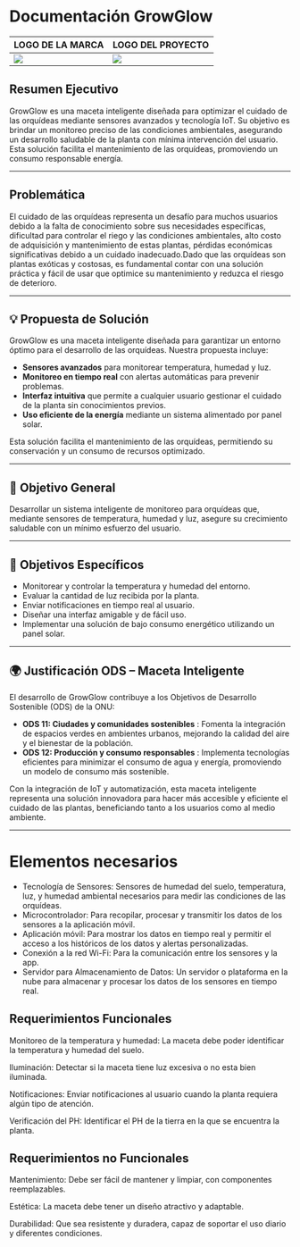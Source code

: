 #  Documentación GrowGlow

|**LOGO DE LA MARCA**                                                                      |**LOGO DEL PROYECTO**                                                              |
|------------------------------------------------------------------------------------------|-------------------------------------------------------------------------------------------|
|<img src="/Documentacion/logos/empresa.jpeg" />|![](/Documentacion/logos/producto.jpeg)|



##  Resumen Ejecutivo
GrowGlow es una maceta inteligente diseñada para optimizar el cuidado de las orquídeas mediante sensores avanzados y tecnología IoT. Su objetivo es brindar un monitoreo preciso de las condiciones ambientales, asegurando un desarrollo saludable de la planta con mínima intervención del usuario. Esta solución facilita el mantenimiento de las orquídeas, promoviendo un consumo responsable energía.

---

##  Problemática
El cuidado de las orquídeas representa un desafío para muchos usuarios debido a la falta de conocimiento sobre sus necesidades específicas, dificultad para controlar el riego y las condiciones ambientales, alto costo de adquisición y mantenimiento de estas plantas, pérdidas económicas significativas debido a un cuidado inadecuado.Dado que las orquídeas son plantas exóticas y costosas, es fundamental contar con una solución práctica y fácil de usar que optimice su mantenimiento y reduzca el riesgo de deterioro.

---

## 💡 Propuesta de Solución
GrowGlow es una maceta inteligente diseñada para garantizar un entorno óptimo para el desarrollo de las orquídeas. Nuestra propuesta incluye:

- **Sensores avanzados** para monitorear temperatura, humedad y luz.
- **Monitoreo en tiempo real** con alertas automáticas para prevenir problemas.
- **Interfaz intuitiva** que permite a cualquier usuario gestionar el cuidado de la planta sin conocimientos previos.
- **Uso eficiente de la energía** mediante un sistema alimentado por panel solar.

Esta solución facilita el mantenimiento de las orquídeas, permitiendo su conservación y un consumo de recursos optimizado.

---

## 🎯 Objetivo General
Desarrollar un sistema inteligente de monitoreo para orquídeas que, mediante sensores de temperatura, humedad y luz, asegure su crecimiento saludable con un mínimo esfuerzo del usuario.

---

## 📌 Objetivos Específicos
- Monitorear y controlar la temperatura y humedad del entorno.
- Evaluar la cantidad de luz recibida por la planta.
- Enviar notificaciones en tiempo real al usuario.
- Diseñar una interfaz amigable y de fácil uso.
- Implementar una solución de bajo consumo energético utilizando un panel solar.

---

## 🌍 Justificación ODS – Maceta Inteligente
El desarrollo de GrowGlow contribuye a los Objetivos de Desarrollo Sostenible (ODS) de la ONU:

- **ODS 11: Ciudades y comunidades sostenibles** : Fomenta la integración de espacios verdes en ambientes urbanos, mejorando la calidad del aire y el bienestar de la población.
- **ODS 12: Producción y consumo responsables** : Implementa tecnologías eficientes para minimizar el consumo de agua y energía, promoviendo un modelo de consumo más sostenible.

Con la integración de IoT y automatización, esta maceta inteligente representa una solución innovadora para hacer más accesible y eficiente el cuidado de las plantas, beneficiando tanto a los usuarios como al medio ambiente.

---



# Elementos necesarios 

-	Tecnología de Sensores: Sensores de humedad del suelo, temperatura, luz, y humedad ambiental necesarios para medir las condiciones de las orquídeas.
-	Microcontrolador: Para recopilar, procesar y transmitir los datos de los sensores a la aplicación móvil.
- Aplicación móvil: Para mostrar los datos en tiempo real y permitir el acceso a los históricos de los datos y alertas personalizadas.
- Conexión a la red Wi-Fi: Para la comunicación entre los sensores y la app.
-	Servidor para Almacenamiento de Datos: Un servidor o plataforma en la nube para almacenar y procesar los datos de los sensores en tiempo real.

## Requerimientos Funcionales 


Monitoreo de la temperatura y humedad: La maceta debe poder identificar la temperatura y humedad del suelo. 

Iluminación: Detectar si la maceta tiene luz excesiva o no esta bien iluminada.  

Notificaciones: Enviar notificaciones al usuario cuando la planta requiera algún tipo de atención.

Verificación del PH: Identificar el PH de la tierra en la que se encuentra la planta.

## Requerimientos no Funcionales 

Mantenimiento: Debe ser fácil de mantener y limpiar, con componentes reemplazables. 

Estética: La maceta debe tener un diseño atractivo y adaptable.

Durabilidad: Que sea resistente y duradera, capaz de soportar el uso diario y diferentes condiciones.













